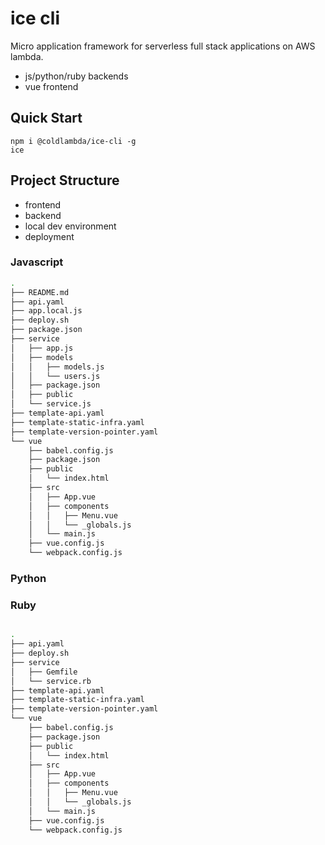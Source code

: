 # ice cli
Micro application framework for serverless full stack applications on AWS lambda.
- js/python/ruby backends
- vue frontend

## Quick Start

```shell
npm i @coldlambda/ice-cli -g
ice
```

## Project Structure
- frontend
- backend
- local dev environment
- deployment


### Javascript
```bash
.
├── README.md
├── api.yaml
├── app.local.js
├── deploy.sh
├── package.json 
├── service 
│   ├── app.js
│   ├── models
│   │   ├── models.js
│   │   └── users.js
│   ├── package.json
│   ├── public
│   └── service.js
├── template-api.yaml
├── template-static-infra.yaml
├── template-version-pointer.yaml
└── vue
    ├── babel.config.js
    ├── package.json
    ├── public
    │   └── index.html
    ├── src
    │   ├── App.vue
    │   ├── components
    │   │   ├── Menu.vue
    │   │   └── _globals.js
    │   └── main.js
    ├── vue.config.js
    └── webpack.config.js
```

### Python

### Ruby
```bash

.
├── api.yaml
├── deploy.sh
├── service
│   ├── Gemfile
│   └── service.rb
├── template-api.yaml
├── template-static-infra.yaml
├── template-version-pointer.yaml
└── vue
    ├── babel.config.js
    ├── package.json
    ├── public
    │   └── index.html
    ├── src
    │   ├── App.vue
    │   ├── components
    │   │   ├── Menu.vue
    │   │   └── _globals.js
    │   └── main.js
    ├── vue.config.js
    └── webpack.config.js
```
